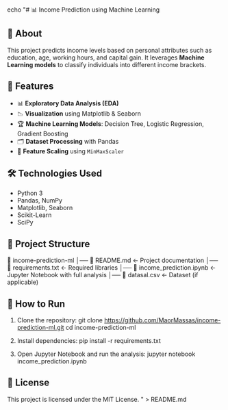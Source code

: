 echo "# 📊 Income Prediction using Machine Learning
## 📌 About
This project predicts income levels based on personal attributes such as education, age, working hours, and capital gain.
It leverages **Machine Learning models** to classify individuals into different income brackets.

## 🚀 Features
- 📊 **Exploratory Data Analysis (EDA)**
- 📉 **Visualization** using Matplotlib & Seaborn
- 🏆 **Machine Learning Models**: Decision Tree, Logistic Regression, Gradient Boosting
- 🗂 **Dataset Processing** with Pandas
- 📡 **Feature Scaling** using `MinMaxScaler`

## 🛠️ Technologies Used
- Python 3
- Pandas, NumPy
- Matplotlib, Seaborn
- Scikit-Learn
- SciPy

## 📂 Project Structure
📁 income-prediction-ml
│── 📄 README.md                ← Project documentation
│── 📄 requirements.txt          ← Required libraries
│── 📄 income_prediction.ipynb   ← Jupyter Notebook with full analysis
│── 📄 datasal.csv               ← Dataset (if applicable)

## 📜 How to Run
1. Clone the repository:
   git clone https://github.com/MaorMassas/income-prediction-ml.git
   cd income-prediction-ml

2. Install dependencies:
   pip install -r requirements.txt

3. Open Jupyter Notebook and run the analysis:
   jupyter notebook income_prediction.ipynb

## 📜 License
This project is licensed under the MIT License.
" > README.md
